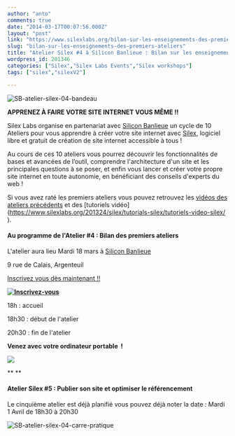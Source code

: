 ```yaml
---
author: "anto"
comments: true
date: "2014-03-17T00:07:56.000Z"
layout: "post"
link: "https://www.silexlabs.org/bilan-sur-les-enseignements-des-premiers-ateliers/"
slug: "bilan-sur-les-enseignements-des-premiers-ateliers"
title: "Atelier Silex #4 à Silicon Banlieue : Bilan sur les enseignements des premiers ateliers"
wordpress_id: 201346
categories: ["Silex","Silex Labs Events","Silex workshops"]
tags: ["silex","silexV2"]

---
```

![SB-atelier-silex-04-bandeau](https://www.silexlabs.org/wp-content/uploads/2014/02/SB-atelier-silex-04-bandeau.png)

**APPRENEZ À FAIRE VOTRE SITE INTERNET VOUS MÊME !!**


Silex Labs organise en partenariat avec [Silicon Banlieue](http://www.siliconbanlieue.fr/) un cycle de 10 Ateliers pour vous apprendre à créer votre site internet avec [Silex](http://www.silex.me/), logiciel libre et gratuit de création de site internet accessible à tous !




Au cours de ces 10 ateliers vous pourrez découvrir les fonctionnalités de bases et avancées de l’outil, comprendre l'architecture d'un site et les principales questions à se poser, et enfin vous lancer et créer votre propre site internet en toute autonomie, en bénéficiant des conseils d'experts du web !




Si vous avez raté les premiers ateliers vous pouvez retrouvez les [vidéos des ateliers précédents](https://www.silexlabs.org/201165/the-blog/master-class-silex-atelier-2-liens-internes-externes-et-embeded/) et des [tutoriels vidéo](https://www.silexlabs.org/201324/silex/tutorials-silex/tutoriels-video-silex/ ‎).





#### **Au programme de l'Atelier #4 : Bilan des premiers ateliers**




L'atelier aura lieu Mardi 18 mars à [Silicon Banlieue](http://www.siliconbanlieue.fr/contact/)




9 rue de Calais, Argenteuil




[Inscrivez vous dès maintenant !!](http://www.siliconbanlieue.fr/evenements/atelier-silex-4/)




****[![Inscrivez-vous](https://www.silexlabs.org/wp-content/uploads/2014/02/bouton_Inscrivez-vous_bleu.jpg)](http://www.siliconbanlieue.fr/evenements/atelier-silex-4/)****




18h : accueil




18h30 : début de l'atelier




20h30 : fin de l'atelier




**Venez avec votre ordinateur portable  !**




![](https://www.silexlabs.org/wp-content/uploads/2014/01/macbook-silex.png)




** **





#### **Atelier Silex #5 ****: Publier son site et optimiser le référencement******




Le cinquième atelier est déjà planifié vous pouvez déjà noter la date : Mardi 1 Avril de 18h30 à 20h30




![SB-atelier-silex-04-carre-pratique](https://www.silexlabs.org/wp-content/uploads/2014/02/SB-atelier-silex-04-carre-pratique.png)




